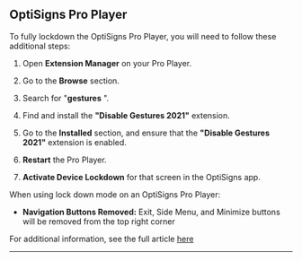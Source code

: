 ## OptiSigns Pro Player



To fully lockdown the OptiSigns Pro Player, you will need to follow these additional steps:

  1. Open **Extension Manager** on your Pro Player.  

  2. Go to the **Browse** section.
  3. Search for "**gestures** ".  

  4. Find and install the **"Disable Gestures 2021"** extension.
  5. Go to the **Installed** section, and ensure that the **"Disable Gestures 2021"** extension is enabled.  

  6. **Restart** the Pro Player.
  7. **Activate Device Lockdown** for that screen in the OptiSigns app.



When using lock down mode on an OptiSigns Pro Player:

  * **Navigation Buttons Removed:** Exit, Side Menu, and Minimize buttons will be removed from the top right corner

For additional information, see the full article [here](https://support.optisigns.com/hc/en-us/articles/30310366838803)

---
